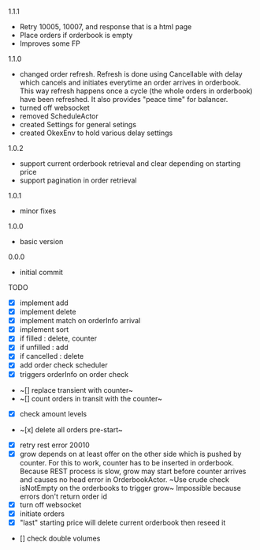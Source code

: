 1.1.1
- Retry 10005, 10007, and response that is a html page
- Place orders if orderbook is empty
- Improves some FP

1.1.0
- changed order refresh.
Refresh is done using Cancellable with delay which cancels and initiates everytime an order arrives in orderbook.
This way refresh happens once a cycle (the whole orders in orderbook) have been refreshed.
It also provides "peace time" for balancer.
- turned off websocket
- removed ScheduleActor
- created Settings for general setings
- created OkexEnv to hold various delay settings

1.0.2
- support current orderbook retrieval and clear depending on starting price
- support pagination in order retrieval

1.0.1
- minor fixes

1.0.0
- basic version

0.0.0
- initial commit


TODO
- [x] implement add
- [x] implement delete
- [x] implement match on orderInfo arrival
- [x] implement sort
- [x] if filled : delete, counter
- [x] if unfilled : add
- [x] if cancelled : delete
- [x] add order check scheduler
- [x] triggers orderInfo on order check
- ~[] replace transient with counter~
- ~[] count orders in transit with the counter~
- [x] check amount levels
- ~[x] delete all orders pre-start~
- [x] retry rest error 20010
- [x] grow depends on at least offer on the other side which is pushed by counter. For this to work, counter has to be inserted in orderbook.
Because REST process is slow, grow may start before counter arrives and causes no head error in OrderbookActor.
~Use crude check isNotEmpty on the orderbooks to trigger grow~ Impossible because errors don't return order id
- [x] turn off websocket
- [x] initiate orders
- [x] "last" starting price will delete current orderbook then reseed it
- [] check double volumes



